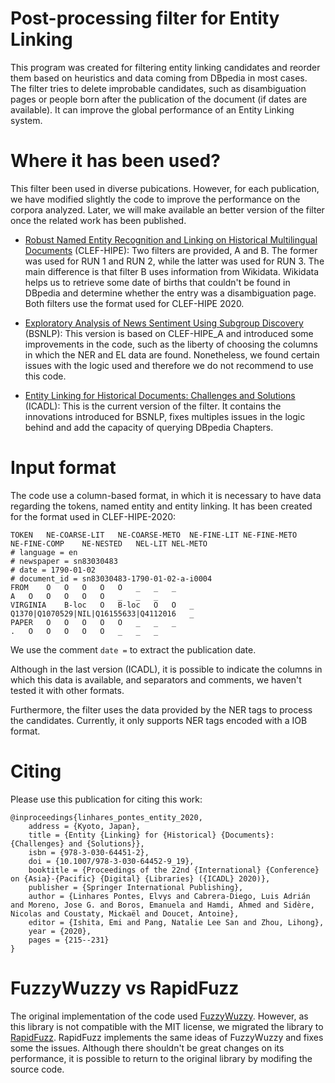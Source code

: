 # Post-processing filter for Entity Linking

This program was created for filtering entity linking candidates and reorder them based on heuristics and data coming from DBpedia in most cases. The filter tries to delete improbable candidates, such as disambiguation pages or people born after the publication of the document (if dates are available). It can improve the global performance of an Entity Linking system.

# Where it has been used?

This filter been used in diverse pubications. However, for each publication, we have modified slightly the code to improve the performance on the corpora analyzed. Later, we will make available an better version of the filter once the related work has been published.

* [Robust Named Entity Recognition and Linking on Historical Multilingual Documents](http://ceur-ws.org/Vol-2696/paper_171.pdf) (CLEF-HIPE): Two filters are provided, A and B. The former was used for RUN 1 and RUN 2, while the latter was used for RUN 3. The main difference is that filter B uses information from Wikidata. Wikidata helps us to retrieve some date of births that couldn't be found in DBpedia and determine whether the entry was a disambiguation page. Both filters use the format used for CLEF-HIPE 2020.

* [Exploratory Analysis of News Sentiment Using Subgroup Discovery](https://www.aclweb.org/anthology/2021.bsnlp-1.7/) (BSNLP): This version is based on CLEF-HIPE_A and introduced some improvements in the code, such as the liberty of choosing the columns in which the NER and EL data are found. Nonetheless, we found certain issues with the logic used and therefore we do not recommend to use this code.

* [Entity Linking for Historical Documents: Challenges and Solutions](https://link.springer.com/chapter/10.1007/978-3-030-64452-9_19) (ICADL): This is the current version of the filter. It contains the innovations introduced for BSNLP, fixes multiples issues in the logic behind and add the capacity of querying DBpedia Chapters.

# Input format

The code use a column-based format, in which it is necessary to have data regarding the tokens, named entity and entity linking. It has been created for the format used in CLEF-HIPE-2020:

```
TOKEN	NE-COARSE-LIT	NE-COARSE-METO	NE-FINE-LIT	NE-FINE-METO	NE-FINE-COMP	NE-NESTED	NEL-LIT	NEL-METO
# language = en
# newspaper = sn83030483
# date = 1790-01-02
# document_id = sn83030483-1790-01-02-a-i0004
FROM	O	O	O	O	O	_	_	_
A	O	O	O	O	O	_	_	_
VIRGINIA	B-loc	O	B-loc	O	O	_	Q1370|Q1070529|NIL|Q16155633|Q4112016	_
PAPER	O	O	O	O	O	_	_	_
.	O	O	O	O	O	_	_	_
```

We use the comment `date =` to extract the publication date.

Although in the last version (ICADL), it is possible to indicate the columns in which this data is available, and separators and comments, we haven't tested it with other formats.

Furthermore, the filter uses the data provided by the NER tags to process the candidates. Currently, it only supports NER tags encoded with a IOB format.

# Citing

Please use this publication for citing this work:
```
@inproceedings{linhares_pontes_entity_2020,
	address = {Kyoto, Japan},
	title = {Entity {Linking} for {Historical} {Documents}: {Challenges} and {Solutions}},
	isbn = {978-3-030-64451-2},
	doi = {10.1007/978-3-030-64452-9_19},
	booktitle = {Proceedings of the 22nd {International} {Conference} on {Asia}-{Pacific} {Digital} {Libraries} ({ICADL} 2020)},
	publisher = {Springer International Publishing},
	author = {Linhares Pontes, Elvys and Cabrera-Diego, Luis Adrián and Moreno, Jose G. and Boros, Emanuela and Hamdi, Ahmed and Sidère, Nicolas and Coustaty, Mickaël and Doucet, Antoine},
	editor = {Ishita, Emi and Pang, Natalie Lee San and Zhou, Lihong},
	year = {2020},
	pages = {215--231}
}
```

# FuzzyWuzzy vs RapidFuzz

The original implementation of the code used [FuzzyWuzzy](https://github.com/seatgeek/fuzzywuzzy). However, as this library is not compatible with the MIT license, we migrated the library to [RapidFuzz](https://github.com/maxbachmann/RapidFuzz/). RapidFuzz implements the same ideas of FuzzyWuzzy and fixes some the issues. Although there shouldn't be great changes on its performance, it is possible to return to the original library by modifing the source code.
